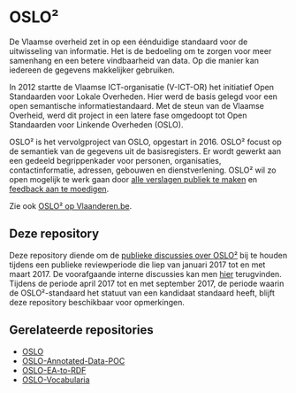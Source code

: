 # OSLO²

De Vlaamse overheid zet in op een éénduidige standaard voor de uitwisseling van informatie. Het is de bedoeling om te zorgen voor meer samenhang en een betere vindbaarheid van data. Op die manier kan iedereen de gegevens makkelijker gebruiken.

In 2012 startte de Vlaamse ICT-organisatie (V-ICT-OR) het initiatief Open Standaarden voor Lokale Overheden. Hier werd de basis gelegd voor een open semantische informatiestandaard. Met de steun van de Vlaamse Overheid, werd dit project in een latere fase omgedoopt tot Open Standaarden voor Linkende Overheden (OSLO).

OSLO² is het vervolgproject van OSLO, opgestart in 2016. OSLO² focust op de semantiek van de gegevens uit de basisregisters. Er wordt gewerkt aan een gedeeld begrippenkader voor personen, organisaties, contactinformatie, adressen, gebouwen en dienstverlening. OSLO² wil zo open mogelijk te werk gaan door [alle verslagen publiek te maken](https://informatievlaanderen.github.io/OSLO) en [feedback aan te moedigen](https://github.com/Informatievlaanderen/OSLO-Public-Discussion/issues).

Zie ook [OSLO² op Vlaanderen.be](https://overheid.vlaanderen.be/producten-diensten/OSLO2).

## Deze repository

Deze repository diende om de [publieke discussies over OSLO²](https://github.com/Informatievlaanderen/OSLO/issues) bij te houden tijdens een publieke reviewperiode die liep van januari 2017 tot en met maart 2017. De voorafgaande interne discussies kan men [hier](https://informatievlaanderen.github.io/OSLO) terugvinden. Tijdens de periode april 2017 tot en met september 2017, de periode waarin de OSLO²-standaard het statuut van een kandidaat standaard heeft, blijft deze repository beschikbaar voor opmerkingen.

## Gerelateerde repositories

- [OSLO](https://informatievlaanderen.github.io/OSLO)
- [OSLO-Annotated-Data-POC](https://github.com/Informatievlaanderen/OSLO-Annotated-Data-POC)
- [OSLO-EA-to-RDF](https://github.com/Informatievlaanderen/OSLO-EA-to-RDF)
- [OSLO-Vocabularia](https://github.com/Informatievlaanderen/OSLO-Vocabularia)

